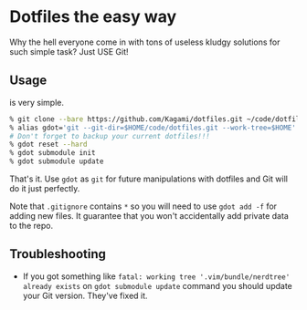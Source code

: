 # Dotfiles the easy way

Why the hell everyone come in with tons of useless kludgy solutions for such simple task? Just USE Git!

## Usage

is very simple.

```sh
% git clone --bare https://github.com/Kagami/dotfiles.git ~/code/dotfiles.git
% alias gdot='git --git-dir=$HOME/code/dotfiles.git --work-tree=$HOME'
# Don't forget to backup your current dotfiles!!!
% gdot reset --hard
% gdot submodule init
% gdot submodule update
```

That's it. Use `gdot` as `git` for future manipulations with dotfiles and Git will do it just perfectly.

Note that `.gitignore` contains `*` so you will need to use `gdot add -f` for adding new files. It guarantee that you won't accidentally add private data to the repo.

## Troubleshooting

* If you got something like `fatal: working tree '.vim/bundle/nerdtree' already exists` on `gdot submodule update` command you should update your Git version. They've fixed it.
